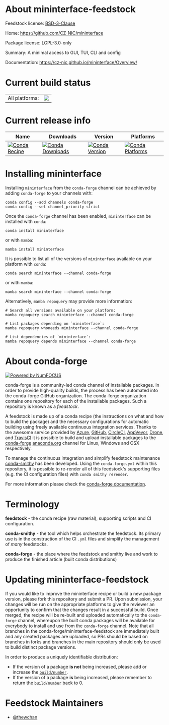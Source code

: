 About mininterface-feedstock
============================

Feedstock license: [BSD-3-Clause](https://github.com/conda-forge/mininterface-feedstock/blob/main/LICENSE.txt)

Home: https://github.com/CZ-NIC/mininterface

Package license: LGPL-3.0-only

Summary: A minimal access to GUI, TUI, CLI and config

Documentation: https://cz-nic.github.io/mininterface/Overview/

Current build status
====================


<table><tr><td>All platforms:</td>
    <td>
      <a href="https://dev.azure.com/conda-forge/feedstock-builds/_build/latest?definitionId=25984&branchName=main">
        <img src="https://dev.azure.com/conda-forge/feedstock-builds/_apis/build/status/mininterface-feedstock?branchName=main">
      </a>
    </td>
  </tr>
</table>

Current release info
====================

| Name | Downloads | Version | Platforms |
| --- | --- | --- | --- |
| [![Conda Recipe](https://img.shields.io/badge/recipe-mininterface-green.svg)](https://anaconda.org/conda-forge/mininterface) | [![Conda Downloads](https://img.shields.io/conda/dn/conda-forge/mininterface.svg)](https://anaconda.org/conda-forge/mininterface) | [![Conda Version](https://img.shields.io/conda/vn/conda-forge/mininterface.svg)](https://anaconda.org/conda-forge/mininterface) | [![Conda Platforms](https://img.shields.io/conda/pn/conda-forge/mininterface.svg)](https://anaconda.org/conda-forge/mininterface) |

Installing mininterface
=======================

Installing `mininterface` from the `conda-forge` channel can be achieved by adding `conda-forge` to your channels with:

```
conda config --add channels conda-forge
conda config --set channel_priority strict
```

Once the `conda-forge` channel has been enabled, `mininterface` can be installed with `conda`:

```
conda install mininterface
```

or with `mamba`:

```
mamba install mininterface
```

It is possible to list all of the versions of `mininterface` available on your platform with `conda`:

```
conda search mininterface --channel conda-forge
```

or with `mamba`:

```
mamba search mininterface --channel conda-forge
```

Alternatively, `mamba repoquery` may provide more information:

```
# Search all versions available on your platform:
mamba repoquery search mininterface --channel conda-forge

# List packages depending on `mininterface`:
mamba repoquery whoneeds mininterface --channel conda-forge

# List dependencies of `mininterface`:
mamba repoquery depends mininterface --channel conda-forge
```


About conda-forge
=================

[![Powered by
NumFOCUS](https://img.shields.io/badge/powered%20by-NumFOCUS-orange.svg?style=flat&colorA=E1523D&colorB=007D8A)](https://numfocus.org)

conda-forge is a community-led conda channel of installable packages.
In order to provide high-quality builds, the process has been automated into the
conda-forge GitHub organization. The conda-forge organization contains one repository
for each of the installable packages. Such a repository is known as a *feedstock*.

A feedstock is made up of a conda recipe (the instructions on what and how to build
the package) and the necessary configurations for automatic building using freely
available continuous integration services. Thanks to the awesome service provided by
[Azure](https://azure.microsoft.com/en-us/services/devops/), [GitHub](https://github.com/),
[CircleCI](https://circleci.com/), [AppVeyor](https://www.appveyor.com/),
[Drone](https://cloud.drone.io/welcome), and [TravisCI](https://travis-ci.com/)
it is possible to build and upload installable packages to the
[conda-forge](https://anaconda.org/conda-forge) [anaconda.org](https://anaconda.org/)
channel for Linux, Windows and OSX respectively.

To manage the continuous integration and simplify feedstock maintenance
[conda-smithy](https://github.com/conda-forge/conda-smithy) has been developed.
Using the ``conda-forge.yml`` within this repository, it is possible to re-render all of
this feedstock's supporting files (e.g. the CI configuration files) with ``conda smithy rerender``.

For more information please check the [conda-forge documentation](https://conda-forge.org/docs/).

Terminology
===========

**feedstock** - the conda recipe (raw material), supporting scripts and CI configuration.

**conda-smithy** - the tool which helps orchestrate the feedstock.
                   Its primary use is in the construction of the CI ``.yml`` files
                   and simplify the management of *many* feedstocks.

**conda-forge** - the place where the feedstock and smithy live and work to
                  produce the finished article (built conda distributions)


Updating mininterface-feedstock
===============================

If you would like to improve the mininterface recipe or build a new
package version, please fork this repository and submit a PR. Upon submission,
your changes will be run on the appropriate platforms to give the reviewer an
opportunity to confirm that the changes result in a successful build. Once
merged, the recipe will be re-built and uploaded automatically to the
`conda-forge` channel, whereupon the built conda packages will be available for
everybody to install and use from the `conda-forge` channel.
Note that all branches in the conda-forge/mininterface-feedstock are
immediately built and any created packages are uploaded, so PRs should be based
on branches in forks and branches in the main repository should only be used to
build distinct package versions.

In order to produce a uniquely identifiable distribution:
 * If the version of a package **is not** being increased, please add or increase
   the [``build/number``](https://docs.conda.io/projects/conda-build/en/latest/resources/define-metadata.html#build-number-and-string).
 * If the version of a package **is** being increased, please remember to return
   the [``build/number``](https://docs.conda.io/projects/conda-build/en/latest/resources/define-metadata.html#build-number-and-string)
   back to 0.

Feedstock Maintainers
=====================

* [@thewchan](https://github.com/thewchan/)

